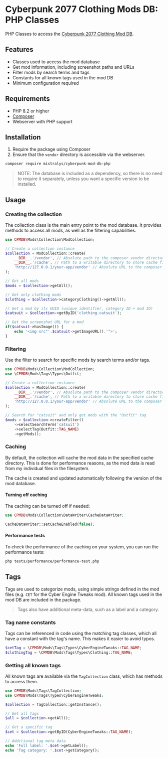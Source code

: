 # Cyberpunk 2077 Clothing Mods DB: PHP Classes

PHP Classes to access the [Cyberpunk 2077 Clothing Mod DB](https://github.com/Mistralys/cyberpunk-mod-db).

## Features

- Classes used to access the mod database
- Get mod information, including screenshot paths and URLs
- Filter mods by search terms and tags
- Constants for all known tags used in the mod DB
- Minimum configuration required

## Requirements

- PHP 8.2 or higher
- [Composer](https://getcomposer.org/)
- Webserver with PHP support

## Installation

1. Require the package using Composer
2. Ensure that the `vendor` directory is accessible via the webserver.

```bash
composer require mistralys/cyberpunk-mod-db-php
```

> NOTE: The database is included as a dependency, so there is no need to 
> require it separately, unless you want a specific version to be installed.

## Usage

### Creating the collection

The collection class is the main entry point to the mod database. 
It provides methods to access all mods, as well as the filtering
capabilities.

```php
use CPMDB\Mods\Collection\ModCollection;

// Create a collection instance
$collection = ModCollection::create(
    __DIR__.'/vendor', // Absolute path to the composer vendor directory
    __DIR__.'/cache', // Path to a writable directory to store cache files
    'http://127.0.0.1/your-app/vendor' // Absolute URL to the composer vendor directory
);

// Get all mods
$mods = $collection->getAll();

// Get only clothing mods
$clothing = $collection->categoryClothing()->getAll();

// Get a mod by its UUID (unique identifier, category ID + mod ID)
$catsuit = $collection->getByID('clothing.catsuit');

// Get the screenshot URL for a mod
if($catsuit->hasImage()) {
    echo '<img src"'.$catsuit->getImageURL().'">';
}
```

### Filtering

Use the filter to search for specific mods by search terms and/or tags.

```php
use CPMDB\Mods\Collection\ModCollection;
use \CPMDB\Mods\Tags\Types\Outfit;

// Create a collection instance
$collection = ModCollection::create(
    __DIR__.'/vendor', // Absolute path to the composer vendor directory
    __DIR__.'/cache', // Path to a writable directory to store cache files
    'http://127.0.0.1/your-app/vendor' // Absolute URL to the composer vendor directory
);

// Search for "catsuit" and only get mods with the "Outfit" tag
$mods = $collection->createFilter()
    ->selectSearchTerm('catsuit')
    ->selectTag(Outfit::TAG_NAME)
    ->getMods();
```

### Caching

By default, the collection will cache the mod data in the specified 
cache directory. This is done for performance reasons, as the mod data
is read from my individual files in the filesystem. 

The cache is created and updated automatically following the version
of the mod database.

#### Turning off caching

The caching can be turned off if needed:

```php
use CPMDB\Mods\Collection\DataWriter\CacheDataWriter;

CacheDataWriter::setCacheEnabled(false);
```

#### Performance tests

To check the performance of the caching on your system, you can run 
the performance tests:

```bash
php tests/performance/performance-test.php
```

## Tags

Tags are used to categorize mods, using simple strings defined in the mod files
(e.g. `CET` for the Cyber Engine Tweaks mod). All known tags used in the mod DB
are included in the package.

> Tags also have additional meta-data, such as a label and a category.

### Tag name constants

Tags can be referenced in code using the matching tag classes, which all have
a constant with the tag's name. This makes it easier to avoid typos.

```php
$cetTag = \CPMDB\Mods\Tags\Types\CyberEngineTweaks::TAG_NAME;
$clothingTag = \CPMDB\Mods\Tags\Types\Clothing::TAG_NAME;
```

### Getting all known tags

All known tags are available via the `TagCollection` class, which has methods
to access them.

```php
use CPMDB\Mods\Tags\TagCollection;
use CPMDB\Mods\Tags\Types\CyberEngineTweaks;

$collection = TagCollection::getInstance();

// Get all tags
$all = $collection->getAll();

// Get a specific tag
$cet = $collection->getByID(CyberEngineTweaks::TAG_NAME);

// Additional tag meta data
echo 'Full label: '.$cet->getLabel();
echo 'Tag category: '.$cet->getCategory();
```
